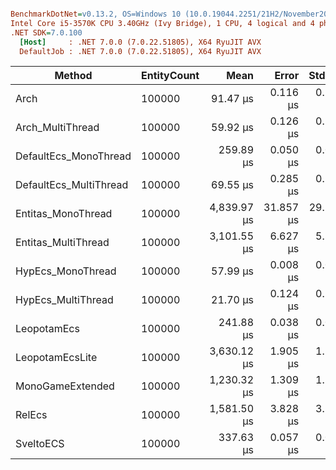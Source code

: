 ``` ini

BenchmarkDotNet=v0.13.2, OS=Windows 10 (10.0.19044.2251/21H2/November2021Update)
Intel Core i5-3570K CPU 3.40GHz (Ivy Bridge), 1 CPU, 4 logical and 4 physical cores
.NET SDK=7.0.100
  [Host]     : .NET 7.0.0 (7.0.22.51805), X64 RyuJIT AVX
  DefaultJob : .NET 7.0.0 (7.0.22.51805), X64 RyuJIT AVX


```
|                 Method | EntityCount |        Mean |     Error |    StdDev | CacheMisses/Op | Allocated |
|----------------------- |------------ |------------:|----------:|----------:|---------------:|----------:|
|                   Arch |      100000 |    91.47 μs |  0.116 μs |  0.102 μs |              6 |         - |
|       Arch_MultiThread |      100000 |    59.92 μs |  0.126 μs |  0.118 μs |              9 |         - |
|  DefaultEcs_MonoThread |      100000 |   259.89 μs |  0.050 μs |  0.044 μs |              9 |       1 B |
| DefaultEcs_MultiThread |      100000 |    69.55 μs |  0.285 μs |  0.253 μs |              6 |         - |
|     Entitas_MonoThread |      100000 | 4,839.97 μs | 31.857 μs | 29.799 μs |        340,754 |     112 B |
|    Entitas_MultiThread |      100000 | 3,101.55 μs |  6.627 μs |  5.874 μs |        371,259 |     392 B |
|      HypEcs_MonoThread |      100000 |    57.99 μs |  0.008 μs |  0.007 μs |              1 |      32 B |
|     HypEcs_MultiThread |      100000 |    21.70 μs |  0.124 μs |  0.116 μs |             10 |    2294 B |
|            LeopotamEcs |      100000 |   241.88 μs |  0.038 μs |  0.035 μs |              4 |         - |
|        LeopotamEcsLite |      100000 | 3,630.12 μs |  1.905 μs |  1.782 μs |            566 |       7 B |
|       MonoGameExtended |      100000 | 1,230.32 μs |  1.309 μs |  1.161 μs |         24,422 |     163 B |
|                 RelEcs |      100000 | 1,581.50 μs |  3.828 μs |  3.196 μs |         83,004 |     491 B |
|              SveltoECS |      100000 |   337.63 μs |  0.057 μs |  0.054 μs |              6 |       1 B |
